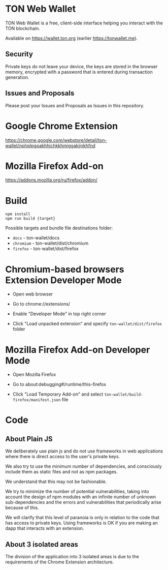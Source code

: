 # TON Web Wallet

TON Web Wallet is a free, client-side interface helping you interact with the TON blockchain.

Available on https://wallet.ton.org (earlier https://tonwallet.me).

## Security

Private keys do not leave your device, the keys are stored in the browser memory, encrypted with a password that is entered during transaction generation.

## Issues and Proposals

Please post your Issues and Proposals as Issues in this repository.

# Google Chrome Extension

https://chrome.google.com/webstore/detail/ton-wallet/nphplpgoakhhjchkkhmiggakijnkhfnd

# Mozilla Firefox Add-on

https://addons.mozilla.org/ru/firefox/addon/

# Build

```
npm install
npm run build {target}
```

Possible targets and bundle file destinations folder:
- `docs` - ton-wallet/docs
- `chromium` - ton-wallet/dist/chromium
- `firefox` - ton-wallet/dist/firefox

# Chromium-based browsers Extension Developer Mode

- Open web browser

- Go to chrome://extensions/

- Enable "Developer Mode" in top right corner

- Click "Load unpacked extension" and specify `ton-wallet/dist/firefox` folder

# Mozilla Firefox Add-on Developer Mode

- Open Mozilla Firefox

- Go to about:debugging#/runtime/this-firefox

- Click "Load Temporary Add-on" and select `ton-wallet/build-firefox/manifest.json` file

# Code

## About Plain JS

We deliberately use plain js and do not use frameworks in web applications where there is direct access to the user's private keys.

We also try to use the minimum number of dependencies, and consciously include them as static files and not as npm packages.

We understand that this may not be fashionable.

We try to minimize the number of potential vulnerabilities, taking into account the design of npm modules with an infinite number of unknown sub-dependencies and the errors and vulnerabilities that periodically arise because of this.

We will clarify that this level of paranoia is only in relation to the code that has access to private keys. Using frameworks is OK if you are making an dapp that interacts with an extension.

## About 3 isolated areas

The division of the application into 3 isolated areas is due to the requirements of the Chrome Extension architecture.
